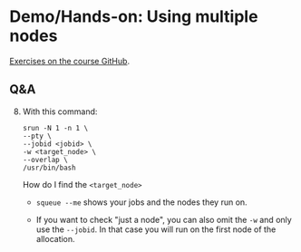 # Demo/Hands-on: Using multiple nodes

<!--
[Exercises on the course GitHub](https://github.com/Lumi-supercomputer/Getting_Started_with_AI_workshop/tree/ai-20250527/09_Extreme_scale_AI).
-->

[Exercises on the course GitHub](https://github.com/Lumi-supercomputer/Getting_Started_with_AI_workshop/tree/main/09_Extreme_scale_AI).

<!--
A video recording of the discussion of the solution will follow.
-->

<!--
<video src="https://462000265.lumidata.eu/ai-20250527/recordings/E09_ExtremeScale.mp4" controls="controls"></video>
-->


## Q&A

8.  With this command:
  
    ```
    srun -N 1 -n 1 \
    --pty \
    --jobid <jobid> \
    -w <target_node> \
    --overlap \
    /usr/bin/bash
    ```
    How do I find the `<target_node>`
    
    -   `squeue --me` shows your jobs and the nodes they run on.

    -   If you want to check "just a node", you can also omit the `-w` and only use the `--jobid`. 
        In that case you will run on the first node of the allocation.
